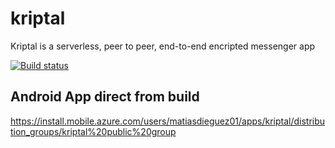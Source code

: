 # kriptal
Kriptal is a serverless, peer to peer, end-to-end encripted messenger app

[![Build status](https://build.mobile.azure.com/v0.1/apps/a42d1435-5abe-4264-b0b0-bf5503b1037d/branches/master/badge)](https://build.mobile.azure.com/v0.1/apps/a42d1435-5abe-4264-b0b0-bf5503b1037d/branches/master/badge)

## Android App direct from build
https://install.mobile.azure.com/users/matiasdieguez01/apps/kriptal/distribution_groups/kriptal%20public%20group